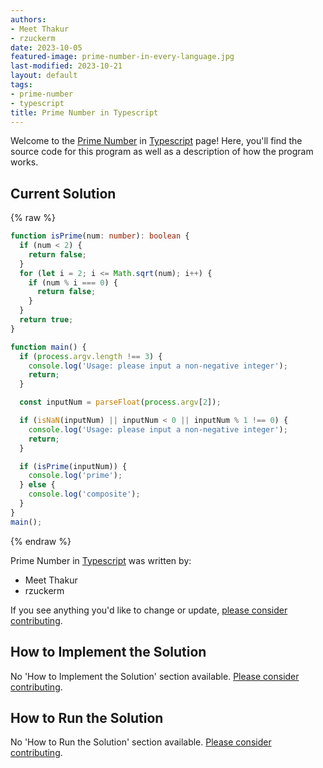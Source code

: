```yaml
---
authors:
- Meet Thakur
- rzuckerm
date: 2023-10-05
featured-image: prime-number-in-every-language.jpg
last-modified: 2023-10-21
layout: default
tags:
- prime-number
- typescript
title: Prime Number in Typescript
---
```


Welcome to the [Prime Number](https://sampleprograms.io/projects/prime-number) in [Typescript](https://sampleprograms.io/languages/typescript) page! Here, you'll find the source code for this program as well as a description of how the program works.

## Current Solution

{% raw %}

```typescript
function isPrime(num: number): boolean {
  if (num < 2) {
    return false;
  }
  for (let i = 2; i <= Math.sqrt(num); i++) {
    if (num % i === 0) {
      return false;
    }
  }
  return true;
}

function main() {
  if (process.argv.length !== 3) {
    console.log('Usage: please input a non-negative integer');
    return;
  }

  const inputNum = parseFloat(process.argv[2]);

  if (isNaN(inputNum) || inputNum < 0 || inputNum % 1 !== 0) {
    console.log('Usage: please input a non-negative integer');
    return;
  }

  if (isPrime(inputNum)) {
    console.log('prime');
  } else {
    console.log('composite');
  }
}
main();

```

{% endraw %}

Prime Number in [Typescript](https://sampleprograms.io/languages/typescript) was written by:

- Meet Thakur
- rzuckerm

If you see anything you'd like to change or update, [please consider contributing](https://github.com/TheRenegadeCoder/sample-programs).

## How to Implement the Solution

No 'How to Implement the Solution' section available. [Please consider contributing](https://github.com/TheRenegadeCoder/sample-programs-website).

## How to Run the Solution

No 'How to Run the Solution' section available. [Please consider contributing](https://github.com/TheRenegadeCoder/sample-programs-website).